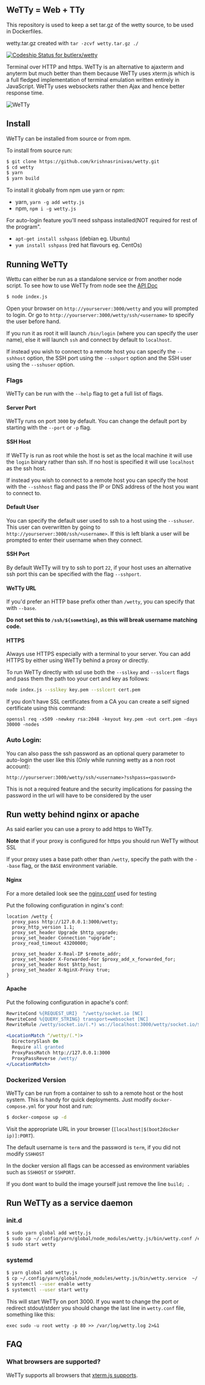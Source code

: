 ## WeTTy = Web + TTy

This repository is used to keep a set tar.gz of the wetty source, to be used in Dockerfiles.

wetty.tar.gz created with `tar -zcvf wetty.tar.gz ./`

[ ![Codeship Status for butlerx/wetty](https://app.codeship.com/projects/caf50220-f884-0135-63bd-5231a73eac2d/status?branch=master)](https://app.codeship.com/projects/278281)

Terminal over HTTP and https. WeTTy is an alternative to ajaxterm and anyterm
but much better than them because WeTTy uses xterm.js which is a full fledged
implementation of terminal emulation written entirely in JavaScript. WeTTy uses
websockets rather then Ajax and hence better response time.

![WeTTy](/terminal.png?raw=true)

## Install

WeTTy can be installed from source or from npm.

To install from source run:

```bash
$ git clone https://github.com/krishnasrinivas/wetty.git
$ cd wetty
$ yarn
$ yarn build
```

To install it globally from npm use yarn or npm:

- yarn, `yarn -g add wetty.js`
- npm, `npm i -g wetty.js`

For auto-login feature you'll need sshpass installed(NOT required for rest of
the program".

- `apt-get install sshpass` (debian eg. Ubuntu)
- `yum install sshpass` (red hat flavours eg. CentOs)

## Running WeTTy

Wettu can either be run as a standalone service or from another node script. To
see how to use WeTTy from node see the [API Doc](./docs)

```bash
$ node index.js
```

Open your browser on `http://yourserver:3000/wetty` and you will prompted to
login. Or go to `http://yourserver:3000/wetty/ssh/<username>` to specify the
user before hand.

If you run it as root it will launch `/bin/login` (where you can specify the
user name), else it will launch `ssh` and connect by default to `localhost`.

If instead you wish to connect to a remote host you can specify the `--sshhost`
option, the SSH port using the `--sshport` option and the SSH user using the
`--sshuser` option.

### Flags

WeTTy can be run with the `--help` flag to get a full list of flags.

#### Server Port

WeTTy runs on port `3000` by default. You can change the default port by
starting with the `--port` or `-p` flag.

#### SSH Host

If WeTTy is run as root while the host is set as the local machine it will use
the `login` binary rather than ssh. If no host is specified it will use
`localhost` as the ssh host.

If instead you wish to connect to a remote host you can specify the host with
the `--sshhost` flag and pass the IP or DNS address of the host you want to
connect to.

#### Default User

You can specify the default user used to ssh to a host using the `--sshuser`.
This user can overwritten by going to `http://yourserver:3000/ssh/<username>`.
If this is left blank a user will be prompted to enter their username when they
connect.

#### SSH Port

By default WeTTy will try to ssh to port `22`, if your host uses an alternative
ssh port this can be specified with the flag `--sshport`.

#### WeTTy URL

If you'd prefer an HTTP base prefix other than `/wetty`, you can specify that
with `--base`.

**Do not set this to `/ssh/${something}`, as this will break username matching
code.**

#### HTTPS

Always use HTTPS especially with a terminal to your server. You can add HTTPS by
either using WeTTy behind a proxy or directly.

To run WeTTy directly with ssl use both the `--sslkey` and `--sslcert` flags and
pass them the path too your cert and key as follows:

```bash
node index.js --sslkey key.pem --sslcert cert.pem
```

If you don't have SSL certificates from a CA you can create a self signed
certificate using this command:

```
openssl req -x509 -newkey rsa:2048 -keyout key.pem -out cert.pem -days 30000 -nodes
```

### Auto Login:

You can also pass the ssh password as an optional query parameter to auto-login
the user like this (Only while running wetty as a non root account):

`http://yourserver:3000/wetty/ssh/<username>?sshpass=<password>`

This is not a required feature and the security implications for passing the
password in the url will have to be considered by the user

## Run wetty behind nginx or apache

As said earlier you can use a proxy to add https to WeTTy.

**Note** that if your proxy is configured for https you should run WeTTy without
SSL

If your proxy uses a base path other than `/wetty`, specify the path with the
`--base` flag, or the `BASE` environment variable.

#### Nginx

For a more detailed look see the [nginx.conf](./bin/nginx.template) used for
testing

Put the following configuration in nginx's conf:

```nginx
location /wetty {
  proxy_pass http://127.0.0.1:3000/wetty;
  proxy_http_version 1.1;
  proxy_set_header Upgrade $http_upgrade;
  proxy_set_header Connection "upgrade";
  proxy_read_timeout 43200000;

  proxy_set_header X-Real-IP $remote_addr;
  proxy_set_header X-Forwarded-For $proxy_add_x_forwarded_for;
  proxy_set_header Host $http_host;
  proxy_set_header X-NginX-Proxy true;
}
```

#### Apache

Put the following configuration in apache's conf:

```apache
RewriteCond %{REQUEST_URI}  ^/wetty/socket.io [NC]
RewriteCond %{QUERY_STRING} transport=websocket [NC]
RewriteRule /wetty/socket.io/(.*) ws://localhost:3000/wetty/socket.io/$1 [P,L]

<LocationMatch ^/wetty/(.*)>
  DirectorySlash On
  Require all granted
  ProxyPassMatch http://127.0.0.1:3000
  ProxyPassReverse /wetty/
</LocationMatch>
```

### Dockerized Version

WeTTy can be run from a container to ssh to a remote host or the host system.
This is handy for quick deployments. Just modify `docker-compose.yml` for your
host and run:

```sh
$ docker-compose up -d
```

Visit the appropriate URL in your browser
(`[localhost|$(boot2docker ip)]:PORT`).

The default username is `term` and the password is `term`, if you did not modify
`SSHHOST`

In the docker version all flags can be accessed as environment variables such as
`SSHHOST` or `SSHPORT`.

If you dont want to build the image yourself just remove the line `build; .`

## Run WeTTy as a service daemon

### init.d

```bash
$ sudo yarn global add wetty.js
$ sudo cp ~/.config/yarn/global/node_modules/wetty.js/bin/wetty.conf /etc/init
$ sudo start wetty
```

### systemd

```bash
$ yarn global add wetty.js
$ cp ~/.config/yarn/global/node_modules/wetty.js/bin/wetty.service  ~/.config/systemd/user/
$ systemctl --user enable wetty
$ systemctl --user start wetty
```

This will start WeTTy on port 3000. If you want to change the port or redirect
stdout/stderr you should change the last line in `wetty.conf` file, something
like this:

```systemd
exec sudo -u root wetty -p 80 >> /var/log/wetty.log 2>&1
```

## FAQ

### What browsers are supported?

WeTTy supports all browsers that
[xterm.js supports](https://github.com/xtermjs/xterm.js#browser-support).
